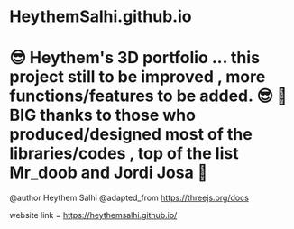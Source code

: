 # HeythemSalhi.github.io
😎 Heythem's 3D portfolio ... this project still to be improved , more functions/features to be added. 😎
🙏 BIG thanks to those who produced/designed most of the libraries/codes , top of the list Mr_doob and Jordi Josa 🙏 
====================================
@author Heythem Salhi 
@adapted_from https://threejs.org/docs

website link = 
https://heythemsalhi.github.io/


